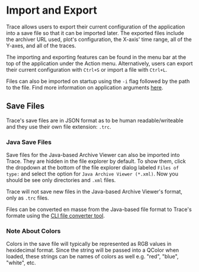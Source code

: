 # Import and Export

Trace allows users to export their current configuration of the application into a save file so that it can be imported later. The exported files include the archiver URL used, plot's configuration, the X-axis' time range, all of the Y-axes, and all of the traces.

The importing and exporting features can be found in the menu bar at the top of the application under the Action menu. Alternatively, users can export their current configuration with `Ctrl+S` or import a file with `Ctrl+L`.

Files can also be imported on startup using the `-i` flag followed by the path to the file. Find more information on application arguments [here](../api_reference/trace.md#arguments-and-macros).



## Save Files

Trace's save files are in JSON format as to be human readable/writeable and they use their own file extension: `.trc`.


### Java Save Files

Save files for the Java-based Archive Viewer can also be imported into Trace. They are hidden in the file explorer by default. To show them, click the dropdown at the bottom of the file explorer dialog labeled `Files of type:` and select the option for `Java Archive Viewer (*.xml)`. Now you should be see only directories and `.xml` files.

Trace will not save new files in the Java-based Archive Viewer's format, only as `.trc` files.

Files can be converted en masse from the Java-based file format to Trace's formate using the [CLI file converter tool](file_conversion.md).


### Note About Colors

Colors in the save file will typically be represented as RGB values in hexidecimal format. Since the string will be passed into a QColor when loaded, these strings can be names of colors as well e.g. "red", "blue", "white", etc.